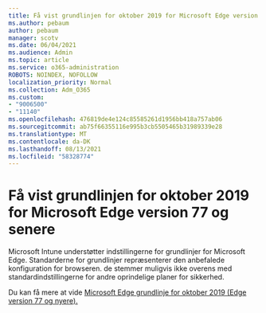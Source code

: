 ```yaml
---
title: Få vist grundlinjen for oktober 2019 for Microsoft Edge version 77 og senere
ms.author: pebaum
author: pebaum
manager: scotv
ms.date: 06/04/2021
ms.audience: Admin
ms.topic: article
ms.service: o365-administration
ROBOTS: NOINDEX, NOFOLLOW
localization_priority: Normal
ms.collection: Adm_O365
ms.custom:
- "9006500"
- "11140"
ms.openlocfilehash: 476819de4e124c85585261d1956bb418a757ab06
ms.sourcegitcommit: ab75f66355116e995b3cb5505465b31989339e28
ms.translationtype: MT
ms.contentlocale: da-DK
ms.lasthandoff: 08/13/2021
ms.locfileid: "58328774"
---
```

# <a name="view-the-october-2019-baseline-for-microsoft-edge-versions-77-and-later"></a>Få vist grundlinjen for oktober 2019 for Microsoft Edge version 77 og senere

Microsoft Intune understøtter indstillingerne for grundlinjer for Microsoft Edge. Standarderne for grundlinjer repræsenterer den anbefalede konfiguration for browseren. de stemmer muligvis ikke overens med standardindstillingerne for andre oprindelige planer for sikkerhed.

Du kan få mere at vide [Microsoft Edge grundlinje for oktober 2019 (Edge version 77 og nyere).](https://docs.microsoft.com/mem/intune/protect/security-baseline-settings-edge?pivots=edge-october-2019)